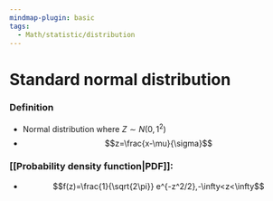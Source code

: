 ```yaml
---
mindmap-plugin: basic
tags:
  - Math/statistic/distribution
---
```

# Standard normal distribution
### Definition
- Normal distribution where $Z\sim N(0,1^2)$
- $$z=\frac{x-\mu}{\sigma}$$


### [[Probability density function|PDF]]:
- $$f(z)=\frac{1}{\sqrt{2\pi}} e^{-z^2/2},-\infty<z<\infty$$

